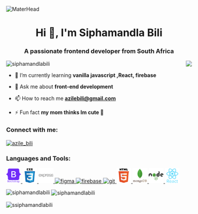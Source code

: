 ![MaterHead](https://coursework.vschool.io/content/images/2016/03/javascript-logo-banner.jpg)
<h1 align="center">Hi 👋, I'm Siphamandla Bili</h1>
<h3 align="center">A passionate frontend developer from South Africa</h3>
<img align='right'  height='250px' src='https://cdn.dribbble.com/users/1059583/screenshots/4171367/coding-freak.gif'>

<p align="left"> <img src="https://komarev.com/ghpvc/?username=siphamandlabili&label=Profile%20views&color=0e75b6&style=flat" alt="siphamandlabili" /> </p>

- 🌱 I’m currently learning **vanilla javascript ,React, firebase**

- 💬 Ask me about **front-end development**

- 📫 How to reach me **azilebili@gmail.com**

- ⚡ Fun fact **my mom thinks Im cute 🤣**

<h3 align="left">Connect with me:</h3>
<p align="left">
<a href="https://instagram.com/azile_bili" target="blank"><img align="center" src="https://raw.githubusercontent.com/rahuldkjain/github-profile-readme-generator/master/src/images/icons/Social/instagram.svg" alt="azile_bili" height="30" width="40" /></a>
</p>

<h3 align="left">Languages and Tools:</h3>
<p align="left"> <a href="https://getbootstrap.com" target="_blank" rel="noreferrer"> <img src="https://raw.githubusercontent.com/devicons/devicon/master/icons/bootstrap/bootstrap-plain-wordmark.svg" alt="bootstrap" width="40" height="40"/> </a> <a href="https://www.w3schools.com/css/" target="_blank" rel="noreferrer"> <img src="https://raw.githubusercontent.com/devicons/devicon/master/icons/css3/css3-original-wordmark.svg" alt="css3" width="40" height="40"/> </a> <a href="https://expressjs.com" target="_blank" rel="noreferrer"> <img src="https://raw.githubusercontent.com/devicons/devicon/master/icons/express/express-original-wordmark.svg" alt="express" width="40" height="40"/> </a> <a href="https://www.figma.com/" target="_blank" rel="noreferrer"> <img src="https://www.vectorlogo.zone/logos/figma/figma-icon.svg" alt="figma" width="40" height="40"/> </a> <a href="https://firebase.google.com/" target="_blank" rel="noreferrer"> <img src="https://www.vectorlogo.zone/logos/firebase/firebase-icon.svg" alt="firebase" width="40" height="40"/> </a> <a href="https://git-scm.com/" target="_blank" rel="noreferrer"> <img src="https://www.vectorlogo.zone/logos/git-scm/git-scm-icon.svg" alt="git" width="40" height="40"/> </a> <a href="https://www.w3.org/html/" target="_blank" rel="noreferrer"> <img src="https://raw.githubusercontent.com/devicons/devicon/master/icons/html5/html5-original-wordmark.svg" alt="html5" width="40" height="40"/> </a> <a href="https://www.mongodb.com/" target="_blank" rel="noreferrer"> <img src="https://raw.githubusercontent.com/devicons/devicon/master/icons/mongodb/mongodb-original-wordmark.svg" alt="mongodb" width="40" height="40"/> </a> <a href="https://nodejs.org" target="_blank" rel="noreferrer"> <img src="https://raw.githubusercontent.com/devicons/devicon/master/icons/nodejs/nodejs-original-wordmark.svg" alt="nodejs" width="40" height="40"/> </a> <a href="https://reactjs.org/" target="_blank" rel="noreferrer"> <img src="https://raw.githubusercontent.com/devicons/devicon/master/icons/react/react-original-wordmark.svg" alt="react" width="40" height="40"/> </a> </p>

<p><img align="left" src="https://github-readme-stats.vercel.app/api/top-langs?username=siphamandlabili&show_icons=true&locale=en&layout=compact" alt="siphamandlabili" /></p>

<p>&nbsp;<img align="center" src="https://github-readme-stats.vercel.app/api?username=siphamandlabili&show_icons=true&locale=en" alt="siphamandlabili" /></p>

<p><img align="center" src="https://github-readme-streak-stats.herokuapp.com/?user=siphamandlabili&" alt="ssiphamandlabili" /></p>
